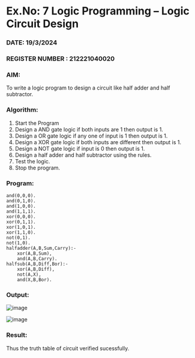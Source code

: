 # Ex.No: 7  Logic Programming –  Logic Circuit Design
### DATE: 19/3/2024                                                                         
### REGISTER NUMBER : 212221040020
### AIM: 
To write a logic program to design a circuit like half adder and half subtractor.
###  Algorithm:
1. Start the Program
2. Design a AND gate logic if both inputs are 1 then output is 1.
3. Design a OR gate logic if any one of input is 1 then output is 1.
4. Design a XOR gate logic if both inputs are different then output is 1.
5. Design a NOT gate logic if input is 0 then output is 1.
6. Design a half adder and half subtractor using the rules.
7. Test the logic.
8. Stop the program.

### Program:
```
and(0,0,0).
and(0,1,0).
and(1,0,0).
and(1,1,1).
xor(0,0,0).
xor(0,1,1).
xor(1,0,1).
xor(1,1,0).
not(0,1).
not(1,0).
halfadder(A,B,Sum,Carry):-
    xor(A,B,Sum),
    and(A,B,Carry).
halfsub(A,B,Diff,Bor):-
    xor(A,B,Diff),
    not(A,X),
    and(X,B,Bor).

```



### Output:
![image](https://github.com/AshikaJubi/AI_Lab_2023-24/assets/129098066/94f18755-2e91-4562-b254-53047e607ec5)

![image](https://github.com/AshikaJubi/AI_Lab_2023-24/assets/129098066/a818e9dd-5585-43bb-89c6-49fe15a00243)




### Result:
Thus the truth table of circuit verified sucessfully.
